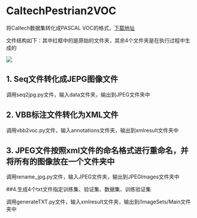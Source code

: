 # CaltechPestrian2VOC

将Caltech数据集转化成PASCAL VOC的格式，[下载地址](http://www.vision.caltech.edu/Image_Datasets/CaltechPedestrians/)

文件结构如下：其中红框中的是原始的文件夹，其余4个文件夹是在执行过程中生成的

![](/Users/chenguanghao/Desktop/结构.png)

## 1. Seq文件转化成JEPG图像文件

调用seq2jpg.py文件，输入data文件夹，输出到JPEG文件夹中

## 2. VBB标注文件转化为XML文件

调用vbb2voc.py文件，输入annotations文件夹，输出到xmlresult文件夹中

## 3. JPEG文件按照xml文件的命名格式进行重命名，并将所有的图像放在一个文件夹中

调用rename_jpg.py文件，输入JPEG文件夹，输出到JPEGImages文件夹中

##4.生成4个txt文件指定训练集、验证集、数据集、训练验证集 

调用generateTXT.py文件，输入xmlresult文件夹，输出到/ImageSets/Main文件夹中